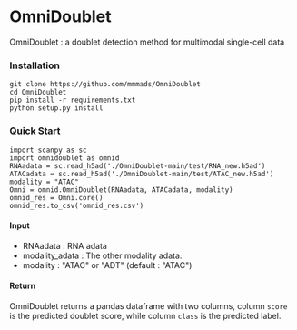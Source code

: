 # OmniDoublet
OmniDoublet : a doublet detection method for multimodal single-cell data

### Installation
```
git clone https://github.com/mmmads/OmniDoublet
cd OmniDoublet
pip install -r requirements.txt 
python setup.py install
```

### Quick Start
```
import scanpy as sc
import omnidoublet as omnid
RNAadata = sc.read_h5ad('./OmniDoublet-main/test/RNA_new.h5ad')
ATACadata = sc.read_h5ad('./OmniDoublet-main/test/ATAC_new.h5ad')
modality = "ATAC"
Omni = omnid.OmniDoublet(RNAadata, ATACadata, modality)
omnid_res = Omni.core()
omnid_res.to_csv('omnid_res.csv')
```

#### Input
* RNAadata : RNA adata
* modality_adata : The other modality adata.
* modality : "ATAC" or "ADT" (default : "ATAC")


#### Return
OmniDoublet returns a pandas dataframe with two columns, column `score` is the predicted doublet score, while column `class` is the predicted label.

